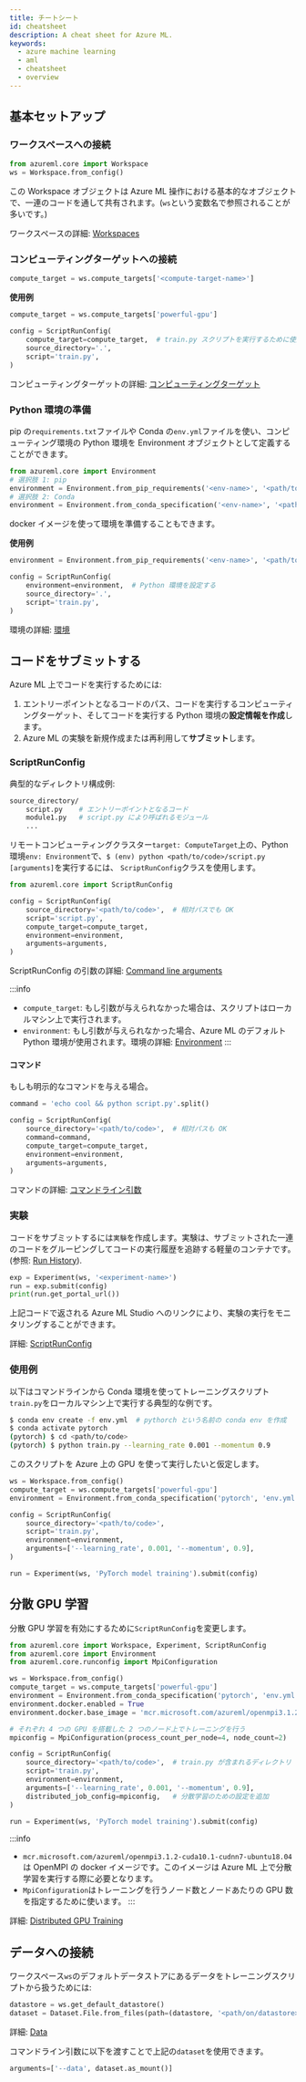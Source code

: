 ```yaml
---
title: チートシート
id: cheatsheet
description: A cheat sheet for Azure ML.
keywords:
  - azure machine learning
  - aml
  - cheatsheet
  - overview
---
```



## 基本セットアップ

### ワークスペースへの接続

```python
from azureml.core import Workspace
ws = Workspace.from_config()
```

この Workspace オブジェクトは Azure ML 操作における基本的なオブジェクトで、一連のコードを通して共有されます。(`ws`という変数名で参照されることが多いです。)

ワークスペースの詳細: [Workspaces](./workspace.md)

### コンピューティングターゲットへの接続

```python
compute_target = ws.compute_targets['<compute-target-name>']
```

**使用例**

```python
compute_target = ws.compute_targets['powerful-gpu']

config = ScriptRunConfig(
    compute_target=compute_target,  # train.py スクリプトを実行するために使用されるコンピューティングターゲット
    source_directory='.',
    script='train.py',
)
```

コンピューティングターゲットの詳細: [コンピューティングターゲット](./compute-targets.md)

### Python 環境の準備

pip の`requirements.txt`ファイルや Conda の`env.yml`ファイルを使い、コンピューティング環境の Python 環境を Environment オブジェクトとして定義することができます。

```python
from azureml.core import Environment
# 選択肢 1: pip
environment = Environment.from_pip_requirements('<env-name>', '<path/to/requirements.txt>')
# 選択肢 2: Conda
environment = Environment.from_conda_specification('<env-name>', '<path/to/env.yml>')
```

docker イメージを使って環境を準備することもできます。

**使用例**

```python
environment = Environment.from_pip_requirements('<env-name>', '<path/to/requirements.txt>')

config = ScriptRunConfig(
    environment=environment,  # Python 環境を設定する
    source_directory='.',
    script='train.py',
)
```

環境の詳細: [環境](./environment.md)


## コードをサブミットする

Azure ML 上でコードを実行するためには:

1. エントリーポイントとなるコードのパス、コードを実行するコンピューティングターゲット、そしてコードを実行する Python 環境の**設定情報を作成**します。
2. Azure ML の実験を新規作成または再利用して**サブミット**します。

### ScriptRunConfig

典型的なディレクトリ構成例:

```bash
source_directory/
    script.py    # エントリーポイントとなるコード
    module1.py   # script.py により呼ばれるモジュール
    ...
```

リモートコンピューティングクラスター`target: ComputeTarget`上の、Python 環境`env: Environment`で、`$ (env) python <path/to/code>/script.py [arguments]`を実行するには、 `ScriptRunConfig`クラスを使用します。

```python
from azureml.core import ScriptRunConfig

config = ScriptRunConfig(
    source_directory='<path/to/code>',  # 相対パスでも OK
    script='script.py',
    compute_target=compute_target,
    environment=environment,
    arguments=arguments,
)
```

ScriptRunConfig の引数の詳細: [Command line arguments](./script-run-config.md#command-line-arguments)

:::info
- `compute_target`: もし引数が与えられなかった場合は、スクリプトはローカルマシン上で実行されます。
- `environment`: もし引数が与えられなかった場合、Azure ML のデフォルトPython 環境が使用されます。環境の詳細: [Environment](./environment.md)
:::

#### コマンド

もしも明示的なコマンドを与える場合。

```python
command = 'echo cool && python script.py'.split()

config = ScriptRunConfig(
    source_directory='<path/to/code>',  # 相対パスも OK
    command=command,
    compute_target=compute_target,
    environment=environment,
    arguments=arguments,
)
```

コマンドの詳細: [コマンドライン引数](./script-run-config.md#コマンドライン引数)

### 実験

コードをサブミットするには`実験`を作成します。実験は、サブミットされた一連のコードをグルーピングしてコードの実行履歴を追跡する軽量のコンテナです。 (参照: [Run History](./run-history.md)).


```python
exp = Experiment(ws, '<experiment-name>')
run = exp.submit(config)
print(run.get_portal_url())
```

上記コードで返される Azure ML Studio へのリンクにより、実験の実行をモニタリングすることができます。

詳細: [ScriptRunConfig](./script-run-config.md)

### 使用例

以下はコマンドラインから Conda 環境を使ってトレーニングスクリプト`train.py`をローカルマシン上で実行する典型的な例です。

```bash
$ conda env create -f env.yml  # pythorch という名前の conda env を作成
$ conda activate pytorch
(pytorch) $ cd <path/to/code>
(pytorch) $ python train.py --learning_rate 0.001 --momentum 0.9
```

このスクリプトを Azure 上の GPU を使って実行したいと仮定します。

```python
ws = Workspace.from_config()
compute_target = ws.compute_targets['powerful-gpu']
environment = Environment.from_conda_specification('pytorch', 'env.yml')

config = ScriptRunConfig(
    source_directory='<path/to/code>',
    script='train.py',
    environment=environment,
    arguments=['--learning_rate', 0.001, '--momentum', 0.9],
)

run = Experiment(ws, 'PyTorch model training').submit(config)
```

## 分散 GPU 学習

分散 GPU 学習を有効にするために`ScriptRunConfig`を変更します。

```python {3,8-9,12,19}
from azureml.core import Workspace, Experiment, ScriptRunConfig
from azureml.core import Environment
from azureml.core.runconfig import MpiConfiguration

ws = Workspace.from_config()
compute_target = ws.compute_targets['powerful-gpu']
environment = Environment.from_conda_specification('pytorch', 'env.yml')
environment.docker.enabled = True
environment.docker.base_image = 'mcr.microsoft.com/azureml/openmpi3.1.2-cuda10.1-cudnn7-ubuntu18.04'

# それぞれ 4 つの GPU を搭載した 2 つのノード上でトレーニングを行う
mpiconfig = MpiConfiguration(process_count_per_node=4, node_count=2)

config = ScriptRunConfig(
    source_directory='<path/to/code>',  # train.py が含まれるディレクトリ
    script='train.py',
    environment=environment,
    arguments=['--learning_rate', 0.001, '--momentum', 0.9],
    distributed_job_config=mpiconfig,   # 分散学習のための設定を追加
)

run = Experiment(ws, 'PyTorch model training').submit(config)
```

:::info
- `mcr.microsoft.com/azureml/openmpi3.1.2-cuda10.1-cudnn7-ubuntu18.04`は OpenMPI の docker イメージです。このイメージは Azure ML 上で分散学習を実行する際に必要となります。
- `MpiConfiguration`はトレーニングを行うノード数とノードあたりの GPU 数を指定するために使います。
:::

詳細: [Distributed GPU Training](./distributed-training.md)

## データへの接続

ワークスペース`ws`のデフォルトデータストアにあるデータをトレーニングスクリプトから扱うためには:

```python
datastore = ws.get_default_datastore()
dataset = Dataset.File.from_files(path=(datastore, '<path/on/datastore>'))
```
詳細: [Data](./data.md)

コマンドライン引数に以下を渡すことで上記の`dataset`を使用できます。

```python
arguments=['--data', dataset.as_mount()]
```

